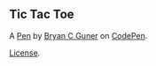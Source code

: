 ## Tic Tac Toe

A [Pen](https://codepen.io/bgoonz/pen/XWZpOXG) by [Bryan C Guner](https://codepen.io/bgoonz) on [CodePen](https://codepen.io).

[License](https://codepen.io/license/pen/XWZpOXG).
